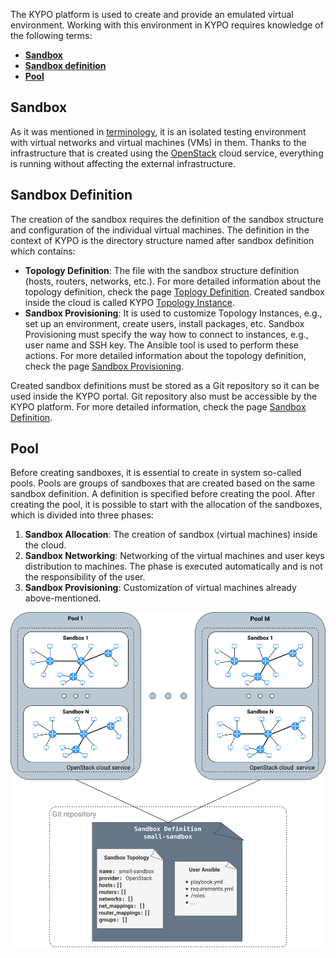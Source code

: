 The KYPO platform is used to create and provide an emulated virtual environment. Working with this environment in KYPO requires knowledge of the following terms:

* [**Sandbox**](#sandbox)
* [**Sandbox definition**](#sandbox-definition)
* [**Pool**](#pool)

## Sandbox
As it was mentioned in [terminology](../../../basic-concepts/terminology/#emulated-virtual-environment), it is an isolated testing environment with virtual networks and virtual machines (VMs) in them. Thanks to the infrastructure that is created using the [OpenStack](https://www.openstack.org/) cloud service, everything is running without affecting the external infrastructure. 

## Sandbox Definition
The creation of the sandbox requires the definition of the sandbox structure and configuration of the individual virtual machines. The definition in the context of KYPO is the directory structure named after sandbox definition which contains: 

* **Topology Definition**: The file with the sandbox structure definition (hosts, routers, networks, etc.). For more detailed information about the topology definition, check the page [Toplogy Definition](../sandbox-topology/topology-definition). Created sandbox inside the cloud is called KYPO [Topology Instance](../sandbox-topology/topology-instance).
* **Sandbox Provisioning**: It is used to customize Topology Instances, e.g., set up an environment, create users, install packages, etc. Sandbox Provisioning must specify the way how to connect to instances, e.g., user name and SSH key. The Ansible tool is used to perform these actions. For more detailed information about the topology definition, check the page [Sandbox Provisioning](../sandbox-provisioning).

Created sandbox definitions must be stored as a Git repository so it can be used inside the KYPO portal. Git repository also must be accessible by the KYPO platform. For more detailed information, check the page [Sandbox Definition](../sandbox-definition).

## Pool
Before creating sandboxes, it is essential to create in system so-called pools. Pools are groups of sandboxes that are created based on the same sandbox definition. A definition is specified before creating the pool. After creating the pool, it is possible to start with the allocation of the sandboxes, which is divided into three phases:
    
1. **Sandbox Allocation**: The creation of sandbox (virtual machines) inside the cloud.
2. **Sandbox Networking**: Networking of the virtual machines and user keys distribution to machines. The phase is executed automatically and is not the responsibility of the user. 
3. **Sandbox Provisioning**: Customization of virtual machines already above-mentioned. 
 

![kypo-basic-elements-sandboxes](../../img/user-guide-advanced/sandboxes/KYPO-basic-elements-sandboxes.png)

